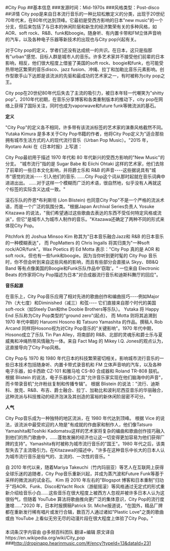 #City Pop
##基本信息
###发源时间：Mid-1970s
###风格类型：Post-disco
##详情
City pop是来自日本流行音乐的一种比较松散定义的分类，出现于20世纪70年代末，在80年代达到顶峰。它最初是受西方影响的日本"new
music"的一个分支，但后来包括了与日本的休闲阶层和新生的经济繁荣有关的多种风格，如AOR、soft
rock、R&B、funk和boogie。随身听、有内置卡带和FM立体声音响的汽车，以及各种电子乐器等新技术的出现也与City pop兴起有关。



对于City
pop的定义，学者们还没有达成统一的共识。在日本，这只是指那有"urban"感觉、目标人群是城市人的音乐。许多艺术家并不接受他们前辈的日本影响，相反，他们很大程度上借鉴了美国的soft
rock、boogie和funk，也可能受热带地区繁荣的音乐disco、jazz
fusion、冲绳、拉丁和加勒比音乐元素影响。创作型歌手山下达郎是该流派的先驱和最成功的艺术家之一，有时被称为city pop之王。



City pop在20世纪80年代后失去了主流的吸引力，被日本年轻一代嘲笑为"shitty
pop"。2010年代初期，在音乐分享博客和各类重制版本的推动下，city pop在网络上获得了国际关注，同时也成为vaporwave和future
funk等微流派的基石。



**定义**

"City Pop"的定义各不相同，许多带有该流派标签的艺术家的演奏风格截然不同。 Yutaka Kimura 是多本关于City
Pop书籍的作者，他将City Pop定义为"适合那些拥有城市生活方式的人的现代流行音乐（Urban Pop Music）。"2015 年，Ryotaro
Aoki 在《日本时报》上写道：



City Pop最初用于描述 1970 年代和 80 年代新兴的受西方影响的"New Music"的分支。 "城市流行"指的是 Sugar Babe 和
Eiichi Ohtaki 这样的艺术家，他们去除了前辈的一些日本文化影响，并将爵士乐和 R&B 的声音----这些据说具有"城市"感觉的流派----
引入他们的音乐. ......City Pop这个词从那时起就在音乐词典中进进出出。
……对于这样一个模糊而广泛的术语，很自然地，似乎没有人再就这个标签的实际含义达成一致。"



滚石乐队的乔恩*布利斯坦 (Jon Blistein) 也同意City Pop"不是一个严格的流派术语，而是一个广泛的氛围分类。"根据Japan
Archival Series负责人 Yosuke Kitazawa
的说法，"我们希望通过这些歌曲去表达的东西不受任何特定风格或流派"，但它"是城市人为城市人制作的音乐。"Kitazawa还确定了两种不同的形式来体现City
Pop。



Pitchfork 的 Joshua Minsoo Kim 称其为"日本音乐融合Jazz和 R&B 的日本音乐的一种模糊表达"， 而 PopMatters
的 Chris Ingalls 将其归类为"一种soft rock/AOR/funk"。Wax Poetics 的 Ed Motta 表示："City
Pop 真的是 AOR 和soft rock，但也有一些funk和boogie。因为当你听到更时髦的 City Pop
音乐时，你不但会听到来自这些风格的影响，而且有些部分会直接从 Skyy、BB&Q Band 等有点像美国的Boogie和Funk乐队作品中'窃取'。"
一位来自 Electronic Beats 的作家将City Pop描述为日本"对合成器流行音乐和迪斯科舞厅的回应"。



**音乐起源**

在音乐上，City Pop音乐应用了相对先进的歌曲创作和编曲技巧----例如Major 7th（大七度）和Diminished（减三）和弦----
它们直接来自那个时代的美国soft-rock（如Steely Dan和the Doobie Brothers等乐队）。 Yutaka 将 Happy End
乐队称为City Pop类型的"ground zero"(起点)， 而 Motta 则将其追溯到 1970 年代中期的 Haruomi Hosono 和
Tatsuro Yamashita 的作品。撰稿人 Rob Arcand 同样将Hosono视为对City Pop音乐的"关键影响"。1970
年代中期，Hosono成立了乐队 Tin Pan Alley，将南部的 R&B、北部的灵魂乐和爵士乐与夏威夷和冲绳热带风情融为一体。来自 Fact Mag
的 Mikey I.Q. Jones的观点认为，这直接导向了City Pop风格。



City Pop与 1970 和 1980 年代日本的科技繁荣密切相关。影响城市流行音乐的一些日本技术包括随身听、内置卡带式录音机和 FM
立体声音响的汽车，以及各种电子乐器，如卡西欧 CZ-101 和雅马哈 CS-80 合成器和 Roland TR-808 鼓机。根据 Blistein
的说法，电子乐器和小工具"允许音乐家实现在他们脑海中的声音"，而卡带录音机"允许粉丝复制和传播专辑"。 根据 Blistein
的说法："流行、迪斯科、放克、R&B、布吉、爵士融合、拉丁、加勒比和波利尼西亚音乐的华丽融合，这种流派与科技推动的经济泡沫及其创造的富裕的新休闲阶层密不可分。
"



**人气**

City Pop音乐成为一种独特的地区流派，在 1980 年代达到顶峰。 根据 Vice
的说法，该流派中最受欢迎的人物是"有成就的作曲家和制作人，他们像Tatsuro Yamashita和Toshiki
Kadomatsu这样的艺术家将复杂的编曲和歌曲创作技巧融入到他们的热门歌曲中，……蓬勃发展的经济也让这一切变得更加容易为他们获得厂牌的支持"。Yamashita有时被称为城市流行音乐的"国王"。1980
年代之后，该类型失去了主流吸引力。在Kitazawa的描述中，"许多在这种音乐中长大的日本人认为城市流行音乐是俗气的、主流的、一次性的音乐。"



自 2010 年代以来，随着Mariya Takeuchi（竹内玛丽亚）等艺人在互联网上获得全球乐迷的追随者，City
Pop音乐重新兴起，并成为蒸汽波和Future Funk等基于采样的微流派的试金石。 Kim 将 2010 年左右的"Blogspot
博客和日本重制"归功于"将AOR、Funk、Disco和Yacht
Rock（游艇摇滚）等风格通过无定式的形式重新介绍给音乐小白......这些音乐在很大程度上被西方人忽视并被许多日本人认为这很俗气，但随着 YouTube
算法将歌曲推向更广泛的集体意识，City Pop的流行度激增......"2020 年，日本时报撰稿Patrick St.
Miche报道说，"在国外，精品厂牌都在重新发行稀有唱片或发行合辑，数百万人通过诸如"Plastic Love"之类的歌曲或由 YouTube
上看似无穷无尽的动漫片段在很大程度上体验了City Pop。"





###
本词条汉字内容由 @多频百科团队 翻译+编辑
原文译自https://en.wikipedia.org/wiki/City_pop
###http://dropinapp.hearinmusic.com/#/ency?typeId=13&dataId=231
